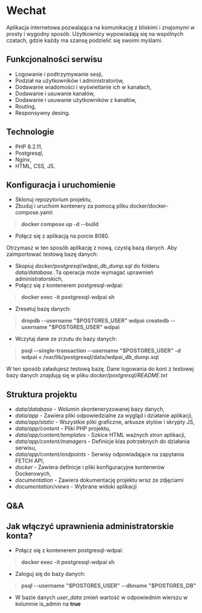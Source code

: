 # Wechat
Aplikacja internetowa pozwalająca na komunikację z bliskimi i znajomymi w prosty i wygodny sposób. Użytkownicy wypowiadają się na wspólnych czatach, gdzie każdy ma szansę podzielić się swoimi myślami.

## Funkcjonalności serwisu
- Logowanie i podtrzymywanie sesji,
- Podział na użytkowników i administratorów,
- Dodawanie wiadomości i wyświetlanie ich w kanałach,
- Dodawanie i usuwanie kanałów,
- Dodawanie i usuwanie użytkowników z kanałów,
- Routing,
- Responsywny desing.

## Technologie
- PHP 8.2.11,
- Postgresql,
- Nginx,
- HTML, CSS, JS.

## Konfiguracja i uruchomienie
- Sklonuj repozytorium projektu,
- Zbuduj i uruchom kontenery za pomocą pliku docker/docker-compose.yaml:
>**docker compose up -d --build**
- Połącz się z aplikacją na porcie 8080.

Otrzymasz w ten sposób aplikację z nową, czystą bazą danych. Aby zaimportować testową bazę danych:
- Skopiuj *docker/postgresql/wdpai_db_dump.sql* do folderu *data/database*. Ta operacja może wymagać uprawnień administratorskich,
- Połącz się z kontenerem postgresql-wdpai:
>**docker exec -it postgresql-wdpai sh**
- Zresetuj bazę danych:
>**dropdb --username "\$POSTGRES_USER" wdpai**
>**createdb --username "\$POSTGRES_USER" wdpai**
- Wczytaj dane ze zrzutu do bazy danych:
>**psql --single-transaction --username "\$POSTGRES_USER" -d wdpai < /var/lib/postgresql/data/wdpai_db_dump.sql**

W ten sposób załadujesz testową bazę. Dane logowania do kont z testowej bazy danych znajdują się w pliku *docker/postgresql/README.txt*

## Struktura projektu
- *data/database* - Wolumin skonteneryzowanej bazy danych,
- *data/app* - Zawiera pliki odpowiedzialne za wygląd i działanie aplikacji,
- *data/app/static* - Wszystkie pliki graficzne, arkusze stylów i skrypty JS,
- *data/app/content* - Pliki PHP projektu,
- *data/app/content/templates* - Szkice HTML ważnych stron aplikacji,
- *data/app/content/managers* - Definicje klas potrzebnych do działania serwisu,
- *data/app/content/endpoints* - Serwisy odpowiadające na zapytania FETCH API,
- *docker* - Zawiera definicje i pliki konfiguracyjne kontenerów Dockerowych,
- *documentation* - Zawiera dokumentację projektu wraz ze zdjęciami
- *documentation/views* - Wybrane widoki aplikacji

## Q&A
Jak włączyć uprawnienia administratorskie konta?
-
- Połącz się z kontenerem postgresql-wdpai:
>**docker exec -it postgresql-wdpai sh**
- Zaloguj się do bazy danych:
> **psql --username "\$POSTGRES_USER" --dbname "\$POSTGRES_DB"**
- W bazie danych *user_data* zmień wartość w odpowiednim wierszu w kolumnie is_admin na **true**
